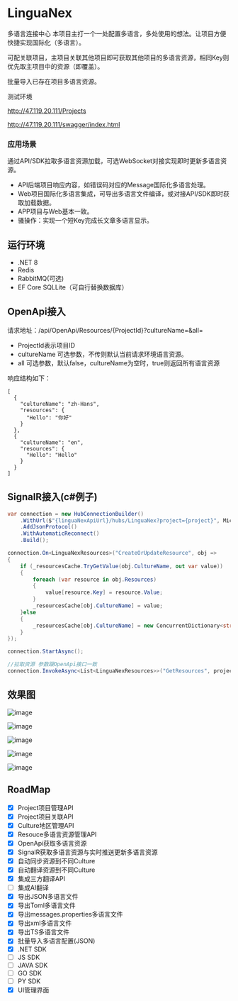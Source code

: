 # LinguaNex
多语言连接中心
本项目主打一个一处配置多语言，多处使用的想法。让项目方便快捷实现国际化（多语言）。

可配关联项目，主项目关联其他项目即可获取其他项目的多语言资源，相同Key则优先取主项目中的资源（即覆盖）。

批量导入已存在项目多语言资源。

测试环境

http://47.119.20.111/Projects

http://47.119.20.111/swagger/index.html
### 应用场景
通过API/SDK拉取多语言资源加载，可选WebSocket对接实现即时更新多语言资源。
- API后端项目响应内容，如错误码对应的Message国际化多语言处理。
- Web项目国际化多语言集成，可导出多语言文件编译，或对接API/SDK即时获取加载数据。
- APP项目与Web基本一致。
- 骚操作：实现一个短Key完成长文章多语言显示。

## 运行环境
- .NET 8
- Redis
- RabbitMQ(可选)
- EF Core SQLLite（可自行替换数据库）

## OpenApi接入
请求地址：/api/OpenApi/Resources/{ProjectId}?cultureName=&all=

- ProjectId表示项目ID
- cultureName 可选参数，不传则默认当前请求环境语言资源。
- all 可选参数，默认false，cultureName为空时，true则返回所有语言资源
  
响应结构如下：
```
[
  {
    "cultureName": "zh-Hans",
    "resources": {
      "Hello": "你好"
    }
  },
  {
    "cultureName": "en",
    "resources": {
      "Hello": "Hello"
    }
  }
]
```
## SignalR接入(c#例子)
``` c#
var connection = new HubConnectionBuilder()
    .WithUrl($"{linguaNexApiUrl}/hubs/LinguaNex?project={project}", Microsoft.AspNetCore.Http.Connections.HttpTransportType.WebSockets)
    .AddJsonProtocol()
    .WithAutomaticReconnect()
    .Build();

connection.On<LinguaNexResources>("CreateOrUpdateResource", obj => 
{
    if (_resourcesCache.TryGetValue(obj.CultureName, out var value))
    {
        foreach (var resource in obj.Resources)
        {
            value[resource.Key] = resource.Value;
        }
        _resourcesCache[obj.CultureName] = value;
    }else
    {
        _resourcesCache[obj.CultureName] = new ConcurrentDictionary<string, string>(obj.Resources);
    }
});

connection.StartAsync();

//拉取资源 参数跟OpenApi接口一致
connection.InvokeAsync<List<LinguaNexResources>>("GetResources", projectId, cultureName,all);
```

## 效果图
![image](https://github.com/fanslead/LinguaNex/assets/22066473/5f59075e-7058-4c8e-83fc-b1d434d28af4)

![image](https://github.com/fanslead/LinguaNex/assets/22066473/492f515f-76a1-4b49-a601-914ae147e14c)

![image](https://github.com/fanslead/LinguaNex/assets/22066473/5a729175-3f4f-4061-b77c-42e8727d95ee)

![image](https://github.com/fanslead/LinguaNex/assets/22066473/a205a732-787d-48d9-a154-18f815e07b89)

![image](https://github.com/fanslead/LinguaNex/assets/22066473/99b13aba-f0b3-4b25-befc-775716fa6936)

## RoadMap
- [x] Project项目管理API
- [x] Project项目关联API
- [x] Culture地区管理API
- [x] Resouce多语言资源管理API
- [x] OpenApi获取多语言资源
- [x] SignalR获取多语言资源与实时推送更新多语言资源
- [x] 自动同步资源到不同Culture
- [x] 自动翻译资源到不同Culture
- [x] 集成三方翻译API
- [ ] 集成AI翻译
- [x] 导出JSON多语言文件
- [x] 导出Toml多语言文件
- [x] 导出messages.properties多语言文件
- [x] 导出xml多语言文件
- [x] 导出TS多语言文件
- [x] 批量导入多语言配置(JSON)
- [x] .NET SDK
- [ ] JS SDK
- [ ] JAVA SDK
- [ ] GO SDK
- [ ] PY SDK
- [x] UI管理界面
